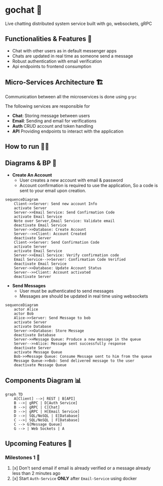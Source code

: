 # gochat 💬

Live chatting distributed system service built with go, websockets, gRPC

## Functionalities & Features 🚀

- Chat with other users as in default messenger apps
- Chats are updated in real time as someone send a message
- Robust authentication with email verification
- Api endpoints to frontend consumption

## Micro-Services Architecture 🏗

Communication between all the microservices is done using `grpc`

The following services are responsible for

- **Chat**: Storing message between users
- **Email**: Sending and email for verifications
- **Auth** CRUD account and token handling
- **API** Providing endpoints to interact with the application

## How to run 🏃‍♂️

## Diagrams & BP 📝

* **Create An Account**
  - User creates a new account with email & password
  - Account confirmation is required to use the application, So a code is sent to your email upon creation.

```mermaid
sequenceDiagram
    Client->>Server: Send new account Info
    activate Server
    Server->>Email Service: Send Confirmation Code
    activate Email Service
    Note over Server,Email Service: Validate email
    deactivate Email Service
    Server->>Database: Create Account
    Server-->>Client: Account Created
    deactivate Server
    Client->>Server: Send Confirmation Code
    activate Server
    activate Email Service
    Server->>Email Service: Verify confirmation code
    Email Service-->>Server: Confirmation Code Verified
    deactivate Email Service
    Server->>Database: Update Account Status
    Server-->>Client: Account activated
    deactivate Server
```

* **Send Messages**
  - User must be authenticated to send messages
  - Messages are should be updated in real time using websockets

```mermaid
sequenceDiagram
    actor Alice
    actor Bob
    Alice->>Server: Send Message to bob
    activate Server
    activate Database
    Server->>Database: Store Message
    deactivate Database
    Server->>Message Queue: Produce a new message in the queue
    Server-->>Alice: Message sent successfully response
    deactivate Server
    activate Message Queue
    Bob->>Message Queue: Consume Message sent to him from the queue
    Message Queue->>Bob: Send delivered message to the user
    deactivate Message Queue
```

## Components Diagram 📊

```mermaid
graph TD
    A[Client] -->| REST | B[API]
    B -->| gRPC | D[Auth Service]
    B -->| gRPC | C[Chat]
    D -->| gRPC | H[Email Service]
    D -->| SQL/NoSQL | E[Database]
    C -->| SQL/NoSQL | F[Database]
    C --> G[Message Queue]
    G --> | Web Sockets | A
```

## Upcoming Features 📌

### Milestones 1 🏁
1. [x] Don't send email if email is already verified or a message already less than 2 minutes ago
2. [x] Start `Auth-Service` **ONLY** after `Email-Service` using docker

